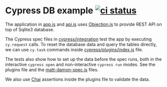 # Cypress DB example [![ci status][ci image]][ci url]

The application in [app.js](app.js) and [api.js](api.js) uses [Objection.js](https://github.com/Vincit/objection.js) to provide REST API on top of Sqlite3 database.

The Cypress spec files in [cypress/integration](cypress/integration) test the app by executing `cy.request` calls. To reset the database data and query the tables directly, we can use `cy.task` commands inside [cypress/plugins/index.js](cypress/plugins/index.js) file.

The tests also show how to set up the data before the spec runs, both in the interactive `cypress open` and non-interactive `cypress run` modes. See the plugins file and the [matt-damon-spec.js](./cypress/integration/matt-damon-spec.js) files.

We also use [Chai](https://www.chaijs.com/) assertions inside the plugins file to validate the data.

[ci image]: https://github.com/bahmutov/cypress-db-example/workflows/ci/badge.svg?branch=main
[ci url]: https://github.com/bahmutov/cypress-db-example/actions

